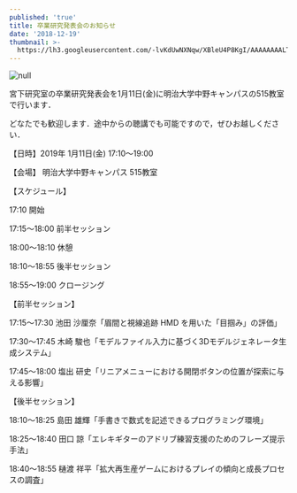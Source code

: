 ```yaml
---
published: 'true'
title: 卒業研究発表会のお知らせ
date: '2018-12-19'
thumbnail: >-
  https://lh3.googleusercontent.com/-lvKdUwNXNqw/XBleU4P8KgI/AAAAAAAALTw/jDOfVWZDPPkzlNuwkz7XPRX0NmaU37jCwCE0YBhgL/%25E3%2582%25B9%25E3%2583%25A9%25E3%2582%25A4%25E3%2583%2588%25E3%2582%25991.png
---
```

![null](https://lh3.googleusercontent.com/-lvKdUwNXNqw/XBleU4P8KgI/AAAAAAAALTw/jDOfVWZDPPkzlNuwkz7XPRX0NmaU37jCwCE0YBhgL/%25E3%2582%25B9%25E3%2583%25A9%25E3%2582%25A4%25E3%2583%2588%25E3%2582%25991.png)

宮下研究室の卒業研究発表会を1月11日(金)に明治大学中野キャンパスの515教室で行います．

どなたでも歓迎します．途中からの聴講でも可能ですので，ぜひお越しください．

【日時】2019年 1月11日(金) 17:10〜19:00

【会場】 明治大学中野キャンパス 515教室

【スケジュール】

17:10 開始

17:15〜18:00 前半セッション

18:00〜18:10 休憩

18:10〜18:55 後半セッション

18:55〜19:00 クロージング

【前半セッション】

17:15〜17:30 池田 沙厘奈「眉間と視線追跡 HMD を用いた「目掴み」の評価」

17:30〜17:45 木崎 駿也「モデルファイル入力に基づく3Dモデルジェネレータ生成システム」

17:45〜18:00 塩出 研史「リニアメニューにおける開閉ボタンの位置が探索に与える影響」

【後半セッション】

18:10〜18:25 島田 雄輝「手書きで数式を記述できるプログラミング環境」

18:25〜18:40 田口 諒「エレキギターのアドリブ練習支援のためのフレーズ提示手法」

18:40〜18:55 樋渡 祥平「拡大再生産ゲームにおけるプレイの傾向と成長プロセスの調査」
